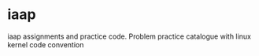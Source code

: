 # iaap
iaap assignments and practice code.
Problem practice catalogue with linux kernel code convention
